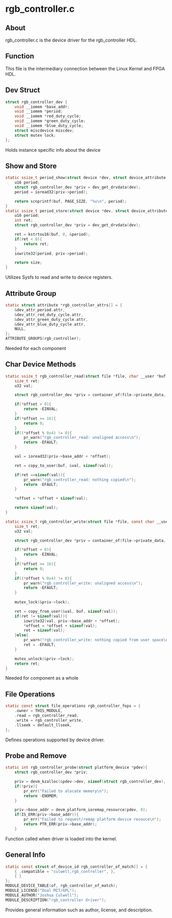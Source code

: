 # rgb_controller.c

## About
rgb_controller.c is the device driver for the rgb_controller HDL. 


## Function 
This file is the intermediary connection between the Linux Kernel and FPGA HDL.

## Dev Struct

```c
struct rgb_controller_dev {
	void __iomem *base_addr;
	void __iomem *period;
	void __iomem *red_duty_cycle;
	void __iomem *green_duty_cycle;
	void __iomem *blue_duty_cycle;
	struct miscdevice miscdev;
	struct mutex lock;
};
```
Holds instance specific info about the device

## Show and Store

```c
static ssize_t period_show(struct device *dev, struct device_attribute *attr, char *buf){
	u16 period;
	struct rgb_controller_dev *priv = dev_get_drvdata(dev);
	period = ioread32(priv->period);

	return scnprintf(buf, PAGE_SIZE, "%u\n", period);
}
static ssize_t period_store(struct device *dev, struct device_attribute *attr, const char *buf, size_t size){
	u16 period;
	int ret;
	struct rgb_controller_dev *priv = dev_get_drvdata(dev);

	ret = kstrtou16(buf, 0, &period);
	if(ret < 0){
		return ret;
	}
	iowrite32(period, priv->period);

	return size;
}
```
Utilizes Sysfs to read and write to device registers.

## Attribute Group

```c
static struct attribute *rgb_controller_attrs[] = {
	&dev_attr_period.attr,
	&dev_attr_red_duty_cycle.attr,
	&dev_attr_green_duty_cycle.attr,
	&dev_attr_blue_duty_cycle.attr,
	NULL,
};
ATTRIBUTE_GROUPS(rgb_controller);
```
Needed for each component

## Char Device Methods

```c
static ssize_t rgb_controller_read(struct file *file, char __user *buf, size_t count, loff_t *offset){
	size_t ret;
	u32 val;

	struct rgb_controller_dev *priv = container_of(file->private_data, struct rgb_controller_dev, miscdev);

	if(*offset < 0){
		return -EINVAL;
	}
	if(*offset >= 16){
		return 0;
	}
	if((*offset % 0x4) != 0){
		pr_warn("rgb_controller_read: unaligned access\n");
		return -EFAULT;
	}

	val = ioread32(priv->base_addr + *offset);

	ret = copy_to_user(buf, &val, sizeof(val));

	if(ret ==sizeof(val)){
		pr_warn("rgb_controller_read: nothing copied\n");
		return -EFAULT;
	}

	*offset = *offset + sizeof(val);

	return sizeof(val);
}

static ssize_t rgb_controller_write(struct file *file, const char __user *buf, size_t count, loff_t *offset){
	size_t ret;
	u32 val;

	struct rgb_controller_dev *priv = container_of(file->private_data, struct rgb_controller_dev, miscdev);

	if(*offset < 0){
		return -EINVAL;
	}
	if(*offset >= 16){
		return 0;
	}
	if((*offset % 0x4) != 0){
		pr_warn("rgb_controller_write: unaligned access\n");
		return -EFAULT;
	}
	
	mutex_lock(&priv->lock);

	ret = copy_from_user(&val, buf, sizeof(val));
	if(ret != sizeof(val)){
		iowrite32(val, priv->base_addr + *offset);
		*offset = *offset + sizeof(val);
		ret = sizeof(val);
	}else{
		pr_warn("rgb_controller_write: nothing copied from user space\n");
		ret = -EFAULT;
	}

	mutex_unlock(&priv->lock);
	return ret;
}
```
Needed for component as a whole

## File Operations

```c
static const struct file_operations rgb_controller_fops = {
	.owner = THIS_MODULE,
	.read = rgb_controller_read,
	.write = rgb_controller_write,
	.llseek = default_llseek,
};
```
Defines operations supported by device driver.

## Probe and Remove

```c
static int rgb_controller_probe(struct platform_device *pdev){
	struct rgb_controller_dev *priv;

	priv = devm_kzalloc(&pdev->dev, sizeof(struct rgb_controller_dev), GFP_KERNEL);
	if(!priv){
		pr_err("Failed to alocate memory\n");
		return -ENOMEM;
	}

	priv->base_addr = devm_platform_ioremap_resource(pdev, 0);
	if(IS_ERR(priv->base_addr)){
		pr_err("Failed to request/remap platform device resouce\n");
		return PTR_ERR(priv->base_addr);
	}
```
Function called when driver is loaded into the kernel.


## General Info

```c
static const struct of_device_id rgb_controller_of_match[] = {
	{ .compatible = "culwell,rgb_controller", },
	{ }
};
MODULE_DEVICE_TABLE(of, rgb_controller_of_match);
MODULE_LICENSE("Dual MIT/GPL");
MODULE_AUTHOR("Joshua Culwell");
MODULE_DESCRIPTION("rgb_controller driver");
```
Provides general information such as author, license, and description.